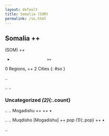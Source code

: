 ```yaml
---
layout: default
title: Somalia (SOM)
permalink: /so.html
---
```



## Somalia   ++
(SOM)  ++
-                     ++
0 Regions, ++
2 Cities
{: #so }

.. 




.. 
.. 


### Uncategorized _(2)_{:.count}


..
..
Mogadishu  ++
 ++
•

..
..
Muqdisho [Mogadishu]  ++
 _pop (1)_{:.pop} ++
•




.. 
 
